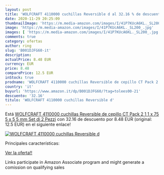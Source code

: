 ```yaml
---
layout: post
title: 'WOLFCRAFT 4110000 cuchillas Reversible d al 32.16 % de descuento'
date: 2020-11-29 20:25:09
thumbnailImage: 'https://m.media-amazon.com/images/I/41P7KUcA6KL._SL200_.jpg'
image: 'https://m.media-amazon.com/images/I/41P7KUcA6KL._SL200_.jpg'
images: [ 'https://m.media-amazon.com/images/I/41P7KUcA6KL._SL200_.jpg' ]
comments: true
category: ofertas
author: ring
slug: 'B001DJFG60-it'
description:
actualPrice: 8.48 EUR
currency: EUR
price: 8.48
comparePrice: 12.5 EUR
inStock: true
prodname: 'WOLFCRAFT 4110000 cuchillas Reversible de cepillo CT Pack 2  1 1 x 75 5 x 5 5 mm  Set di 2 Pezzi'
country: 'it'
buyurl: 'https://www.amazon.it/dp/B001DJFG60/?tag=tolees00-21'
descuento: '32.16'
titulo: 'WOLFCRAFT 4110000 cuchillas Reversible d'
---
```


Está [WOLFCRAFT 4110000 cuchillas Reversible de cepillo CT Pack 2  1 1 x 75 5 x 5 5 mm  Set di 2 Pezzi](https://www.amazon.it/dp/B001DJFG60/?tag=tolees00-21) con 32.16 de descuento por 8.48 EUR (original: 12.5 EUR) en el siguiente enlace!

[![WOLFCRAFT 4110000 cuchillas Reversible d](https://m.media-amazon.com/images/I/41P7KUcA6KL._SL200_.jpg)](https://www.amazon.it/dp/B001DJFG60/?tag=tolees00-21)

Principales características:


[Ver la oferta!!](https://www.amazon.it/dp/B001DJFG60/?tag=tolees00-21)

Links participate in Amazon Associate program and might generate a comission on qualifying sales


